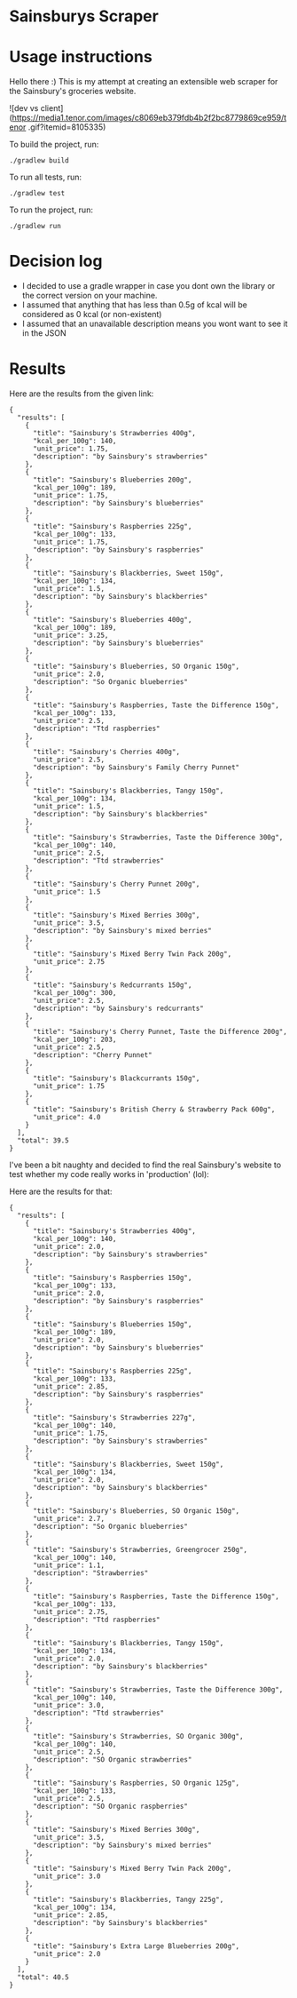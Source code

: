 # Sainsburys Scraper

# Usage instructions
Hello there :) This is my attempt at creating an extensible web scraper for the Sainsbury's 
groceries website.

![dev vs client](https://media1.tenor.com/images/c8069eb379fdb4b2f2bc8779869ce959/tenor
.gif?itemid=8105335)

To build the project, run: 

`./gradlew build`

To run all tests, run:

`./gradlew test`

To run the project, run:

`./gradlew run`


# Decision log
- I decided to use a gradle wrapper in case you dont own the library or the correct version on your
 machine.
- I assumed that anything that has less than 0.5g of kcal will be considered as 0 kcal (or 
non-existent)
- I assumed that an unavailable description means you wont want to see it in the JSON

# Results
Here are the results from the given link:
``````
{
  "results": [
    {
      "title": "Sainsbury's Strawberries 400g",
      "kcal_per_100g": 140,
      "unit_price": 1.75,
      "description": "by Sainsbury's strawberries"
    },
    {
      "title": "Sainsbury's Blueberries 200g",
      "kcal_per_100g": 189,
      "unit_price": 1.75,
      "description": "by Sainsbury's blueberries"
    },
    {
      "title": "Sainsbury's Raspberries 225g",
      "kcal_per_100g": 133,
      "unit_price": 1.75,
      "description": "by Sainsbury's raspberries"
    },
    {
      "title": "Sainsbury's Blackberries, Sweet 150g",
      "kcal_per_100g": 134,
      "unit_price": 1.5,
      "description": "by Sainsbury's blackberries"
    },
    {
      "title": "Sainsbury's Blueberries 400g",
      "kcal_per_100g": 189,
      "unit_price": 3.25,
      "description": "by Sainsbury's blueberries"
    },
    {
      "title": "Sainsbury's Blueberries, SO Organic 150g",
      "unit_price": 2.0,
      "description": "So Organic blueberries"
    },
    {
      "title": "Sainsbury's Raspberries, Taste the Difference 150g",
      "kcal_per_100g": 133,
      "unit_price": 2.5,
      "description": "Ttd raspberries"
    },
    {
      "title": "Sainsbury's Cherries 400g",
      "unit_price": 2.5,
      "description": "by Sainsbury's Family Cherry Punnet"
    },
    {
      "title": "Sainsbury's Blackberries, Tangy 150g",
      "kcal_per_100g": 134,
      "unit_price": 1.5,
      "description": "by Sainsbury's blackberries"
    },
    {
      "title": "Sainsbury's Strawberries, Taste the Difference 300g",
      "kcal_per_100g": 140,
      "unit_price": 2.5,
      "description": "Ttd strawberries"
    },
    {
      "title": "Sainsbury's Cherry Punnet 200g",
      "unit_price": 1.5
    },
    {
      "title": "Sainsbury's Mixed Berries 300g",
      "unit_price": 3.5,
      "description": "by Sainsbury's mixed berries"
    },
    {
      "title": "Sainsbury's Mixed Berry Twin Pack 200g",
      "unit_price": 2.75
    },
    {
      "title": "Sainsbury's Redcurrants 150g",
      "kcal_per_100g": 300,
      "unit_price": 2.5,
      "description": "by Sainsbury's redcurrants"
    },
    {
      "title": "Sainsbury's Cherry Punnet, Taste the Difference 200g",
      "kcal_per_100g": 203,
      "unit_price": 2.5,
      "description": "Cherry Punnet"
    },
    {
      "title": "Sainsbury's Blackcurrants 150g",
      "unit_price": 1.75
    },
    {
      "title": "Sainsbury's British Cherry & Strawberry Pack 600g",
      "unit_price": 4.0
    }
  ],
  "total": 39.5
}
``````
I've been a bit naughty and decided to find the real Sainsbury's website to test whether my code 
really works in 'production' (lol):

Here are the results for that:

``````
{
  "results": [
    {
      "title": "Sainsbury's Strawberries 400g",
      "kcal_per_100g": 140,
      "unit_price": 2.0,
      "description": "by Sainsbury's strawberries"
    },
    {
      "title": "Sainsbury's Raspberries 150g",
      "kcal_per_100g": 133,
      "unit_price": 2.0,
      "description": "by Sainsbury's raspberries"
    },
    {
      "title": "Sainsbury's Blueberries 150g",
      "kcal_per_100g": 189,
      "unit_price": 2.0,
      "description": "by Sainsbury's blueberries"
    },
    {
      "title": "Sainsbury's Raspberries 225g",
      "kcal_per_100g": 133,
      "unit_price": 2.85,
      "description": "by Sainsbury's raspberries"
    },
    {
      "title": "Sainsbury's Strawberries 227g",
      "kcal_per_100g": 140,
      "unit_price": 1.75,
      "description": "by Sainsbury's strawberries"
    },
    {
      "title": "Sainsbury's Blackberries, Sweet 150g",
      "kcal_per_100g": 134,
      "unit_price": 2.0,
      "description": "by Sainsbury's blackberries"
    },
    {
      "title": "Sainsbury's Blueberries, SO Organic 150g",
      "unit_price": 2.7,
      "description": "So Organic blueberries"
    },
    {
      "title": "Sainsbury's Strawberries, Greengrocer 250g",
      "kcal_per_100g": 140,
      "unit_price": 1.1,
      "description": "Strawberries"
    },
    {
      "title": "Sainsbury's Raspberries, Taste the Difference 150g",
      "kcal_per_100g": 133,
      "unit_price": 2.75,
      "description": "Ttd raspberries"
    },
    {
      "title": "Sainsbury's Blackberries, Tangy 150g",
      "kcal_per_100g": 134,
      "unit_price": 2.0,
      "description": "by Sainsbury's blackberries"
    },
    {
      "title": "Sainsbury's Strawberries, Taste the Difference 300g",
      "kcal_per_100g": 140,
      "unit_price": 3.0,
      "description": "Ttd strawberries"
    },
    {
      "title": "Sainsbury's Strawberries, SO Organic 300g",
      "kcal_per_100g": 140,
      "unit_price": 2.5,
      "description": "SO Organic strawberries"
    },
    {
      "title": "Sainsbury's Raspberries, SO Organic 125g",
      "kcal_per_100g": 133,
      "unit_price": 2.5,
      "description": "SO Organic raspberries"
    },
    {
      "title": "Sainsbury's Mixed Berries 300g",
      "unit_price": 3.5,
      "description": "by Sainsbury's mixed berries"
    },
    {
      "title": "Sainsbury's Mixed Berry Twin Pack 200g",
      "unit_price": 3.0
    },
    {
      "title": "Sainsbury's Blackberries, Tangy 225g",
      "kcal_per_100g": 134,
      "unit_price": 2.85,
      "description": "by Sainsbury's blackberries"
    },
    {
      "title": "Sainsbury's Extra Large Blueberries 200g",
      "unit_price": 2.0
    }
  ],
  "total": 40.5
}
``````